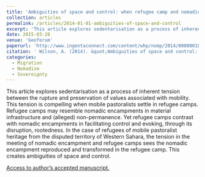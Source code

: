 ```yaml
---
title: 'Ambiguities of space and control: when refugee camp and nomadic encampment meet.'
collection: articles
permalink: /articles/2014-01-01-ambiguities-of-space-and-control
excerpt: 'This article explores sedentarisation as a process of inherent tension between the rupture and preservation of values associated with mobility.'
date: 2015-03-28
venue: 'Geoforum'
paperurl: 'http://www.ingentaconnect.com/content/whp/nomp/2014/00000018/00000001/art00004'
citation: ' Wilson, A. (2014). &quot;Ambiguities of space and control: when refugee camp and nomadic encampment meet..&quot; <iNomadic Peoples 18 (1), pp. 38-60.</i>.'
categories:
  - Migration
  - Nomadism
  - Sovereignty
---
```


This article explores sedentarisation as a process of inherent tension between the rupture and preservation of values associated with mobility. This tension is compelling when mobile pastoralists settle in refugee camps. Refugee camps may resemble nomadic encampments in material infrastructure and (alleged) non-permanence. Yet refugee camps contrast with nomadic encampments in facilitating control and evoking, through its disruption, rootedness. In the case of refugees of mobile pastoralist heritage from the disputed territory of Western Sahara, the tension in the meeting of nomadic encampment and refugee camps sees the nomadic encampment reproduced and transformed in the refugee camp. This creates ambiguities of space and control.

[Access to author’s accepted manuscript.](http://sro.sussex.ac.uk/id/eprint/70245/1/Wilson%20Alice%20Nomadic%20Peoples%202014%20accepted%20version.pdf)